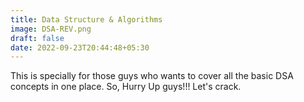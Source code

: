 ```yaml
---
title: Data Structure & Algorithms
image: DSA-REV.png
draft: false
date: 2022-09-23T20:44:48+05:30
---
```


This is specially for those guys who wants to cover all the basic DSA concepts in one place. So, Hurry Up guys!!! Let's crack.